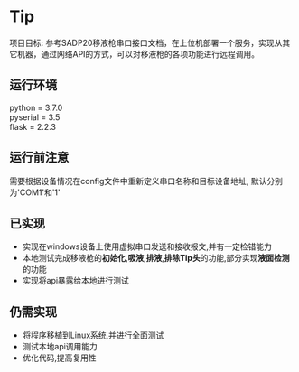 # Tip
 项目目标: 参考SADP20移液枪串口接口文档，在上位机部署一个服务，实现从其它机器，通过网络API的方式，可以对移液枪的各项功能进行远程调用。
## 运行环境
python = 3.7.0  
pyserial = 3.5  
flask = 2.2.3
## 运行前注意
需要根据设备情况在config文件中重新定义串口名称和目标设备地址,  默认分别为'COM1'和'1'   
## 已实现
- 实现在windows设备上使用虚拟串口发送和接收报文,并有一定检错能力  
- 本地测试完成移液枪的**初始化**,**吸液**,**排液**,**排除Tip头**的功能,部分实现**液面检测**的功能
- 实现将api暴露给本地进行测试

## 仍需实现
- 将程序移植到Linux系统,并进行全面测试
- 测试本地api调用能力
- 优化代码,提高复用性